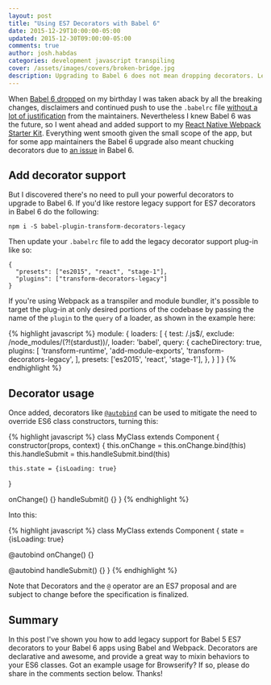 ```yaml
---
layout: post
title: "Using ES7 Decorators with Babel 6"
date: 2015-12-29T10:00:00-05:00
updated: 2015-12-30T09:00:00-05:00
comments: true
author: josh.habdas
categories: development javascript transpiling
cover: /assets/images/covers/broken-bridge.jpg
description: Upgrading to Babel 6 does not mean dropping decorators. Learn to use ES7 decorators with Babel 6.
---
```


When [Babel 6 dropped](http://babeljs.io/blog/2015/10/29/6.0.0/) on my birthday I was taken aback by all the breaking changes, disclaimers and continued push to use the `.babelrc` file [without a lot of justification](http://babeljs.io/blog/2015/10/29/6.0.0/#comment-2342300088) from the maintainers. Nevertheless I knew Babel 6 was the future, so I went ahead and added support to my [React Native Webpack Starter Kit](https://github.com/jhabdas/react-native-webpack-starter-kit/releases/tag/v1.13.3). Everything went smooth given the small scope of the app, but for some app maintainers the Babel 6 upgrade also meant chucking decorators due to [an issue](https://phabricator.babeljs.io/T2645) in Babel 6.

## Add decorator support

But I discovered there's no need to pull your powerful decorators to upgrade to Babel 6. If you'd like restore legacy support for ES7 decorators in Babel 6 do the following:

    npm i -S babel-plugin-transform-decorators-legacy
    
Then update your `.babelrc` file to add the legacy decorator support plug-in like so:

    {
      "presets": ["es2015", "react", "stage-1"],
      "plugins": ["transform-decorators-legacy"]
    }

If you're using Webpack as a transpiler and module bundler, it's possible to target the plug-in at only desired portions of the codebase by passing the name of the `plugin` to the `query` of a loader, as shown in the example here:

{% highlight javascript %}
module: {
  loaders: [
    {
      test: /\.js$/,
      exclude: /node_modules\/(?!(stardust))/,
      loader: 'babel',
      query: {
        cacheDirectory: true,
        plugins: [
          'transform-runtime',
          'add-module-exports',
          'transform-decorators-legacy',
        ],
        presets: ['es2015', 'react', 'stage-1'],
      },
    }
  ]
}
{% endhighlight %}

## Decorator usage

Once added, decorators like [`@autobind`](https://github.com/andreypopp/autobind-decorator) can be used to mitigate the need to override ES6 class constructors, turning this:

{% highlight javascript %}
class MyClass extends Component {
  constructor(props, context) {
    this.onChange = this.onChange.bind(this)
    this.handleSubmit = this.handleSubmit.bind(this)
    
    this.state = {isLoading: true}
  }
  
  onChange() {}
  handleSubmit() {}
}
{% endhighlight %}

Into this:

{% highlight javascript %}
class MyClass extends Component {
  state = {isLoading: true}
  
  @autobind
  onChange() {}
  
  @autobind
  handleSubmit() {}
}
{% endhighlight %}

Note that Decorators and the `@` operator are an ES7 proposal and are subject to change before the specification is finalized.

## Summary
In this post I've shown you how to add legacy support for Babel 5 ES7 decorators to your Babel 6 apps using Babel and Webpack. Decorators are declarative and awesome, and provide a great way to mixin behaviors to your ES6 classes. Got an example usage for Browserify? If so, please do share in the comments section below. Thanks!
